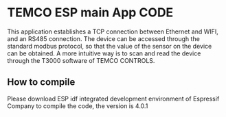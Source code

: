 
# TEMCO ESP main App CODE

This application establishes a TCP connection between Ethernet and WIFI, and an RS485 connection. The device can be accessed through the standard modbus protocol, so that the value of the sensor on the device can be obtained. A more intuitive way is to scan and read the device through the T3000 software of TEMCO CONTROLS.


## How to compile

Please download ESP idf integrated development environment of Espressif Company to compile the code, the version is 4.0.1